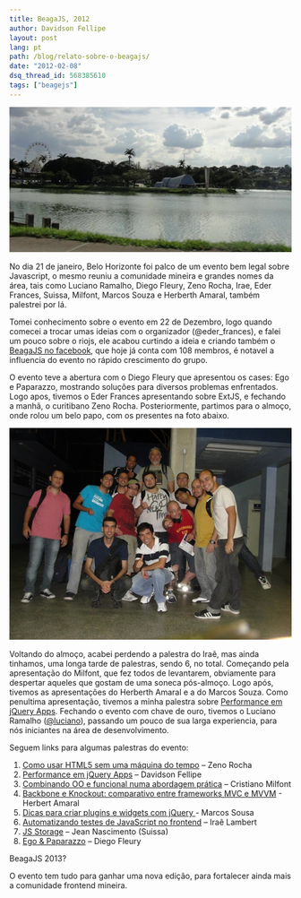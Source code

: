 ```yaml
---
title: BeagaJS, 2012
author: Davidson Fellipe
layout: post
lang: pt
path: /blog/relato-sobre-o-beagajs/
date: "2012-02-08"
dsq_thread_id: 568385610
tags: ["beagejs"]
---
```


![](./394357_10150551005174548_787149547_8724534_1017665618_n.jpg)

No dia 21 de janeiro, Belo Horizonte foi palco de um evento bem legal sobre Javascript, o mesmo reuniu a comunidade mineira e grandes nomes da área, tais como Luciano Ramalho, Diego Fleury, Zeno Rocha, Irae, Eder Frances, Suissa, Milfont, Marcos Souza e Herberth Amaral, também palestrei por lá.

Tomei conhecimento sobre o evento em 22 de Dezembro, logo quando comecei a trocar umas ideias com o organizador (@eder_frances), e falei um pouco sobre o riojs, ele acabou curtindo a ideia e criando também o [BeagaJS no facebook][2], que hoje já conta com 108 membros, é notavel a influencia do evento no rápido crescimento do grupo.

[2]: http://www.facebook.com/groups/beagajs/

O evento teve a abertura com o Diego Fleury que apresentou os cases: Ego e Paparazzo, mostrando soluções para diversos problemas enfrentados. Logo apos, tivemos o Eder Frances apresentando sobre ExtJS, e fechando a manhã, o curitibano Zeno Rocha. Posteriormente, partimos para o almoço, onde rolou um belo papo, com os presentes na foto abaixo.

![](./409066_10150551011829548_787149547_8724571_883946164_n.jpg)

Voltando do almoço, acabei perdendo a palestra do Iraê, mas ainda tinhamos, uma longa tarde de palestras, sendo 6, no total. Começando pela apresentação do Milfont, que fez todos de levantarem, obviamente para despertar aqueles que gostam de uma soneca pós-almoço. Logo após, tivemos as apresentações do Herberth Amaral e a do Marcos Souza. Como penultima apresentação, tivemos a minha palestra sobre [Performance em jQuery Apps][4]. Fechando o evento com chave de ouro, tivemos o Luciano Ramalho ([@luciano][5]), passando um pouco de sua larga experiencia, para nós iniciantes na área de desenvolvimento.

[4]: http://www.slideshare.net/davidsonfellipe/jqueryperf
[5]: https://twitter.com/#!/luciano

Seguem links para algumas palestras do evento:

1. [Como usar HTML5 sem uma máquina do tempo][7] – Zeno Rocha
2. [Performance em jQuery Apps][4] – Davidson Fellipe
3. [Combinando OO e funcional numa abordagem prática][8] – Cristiano Milfont
4. [Backbone e Knockout: comparativo entre frameworks MVC e MVVM][9] - Herbert Amaral
5. [Dicas para criar plugins e widgets com jQuery ][10]- Marcos Sousa
6. [Automatizando testes de JavaScript no frontend][11] – Iraê Lambert
7. [JS Storage][12] – Jean Nascimento (Suissa)
8. [Ego & Paparazzo][13] – Diego Fleury

[7]: http://comousarhtml5semumamaquinadotempo.com/#1
[8]: http://www.slideshare.net/cmilfont/beagajs
[9]: https://github.com/herberthamaral/bhjs
[10]: http://www.slideshare.net/marcossousa/indo-alem-jquery3
[11]: http://irae.github.com/frontend-tests-pt/#slide1
[12]: http://frontendbrasil.com.br/suissa/eventos/beagajs/#/
[13]: http://www.slideshare.net/dfleury/ego-e-paparazzo

BeagaJS 2013?

O evento tem tudo para ganhar uma nova edição, para fortalecer ainda mais a comunidade frontend mineira.
